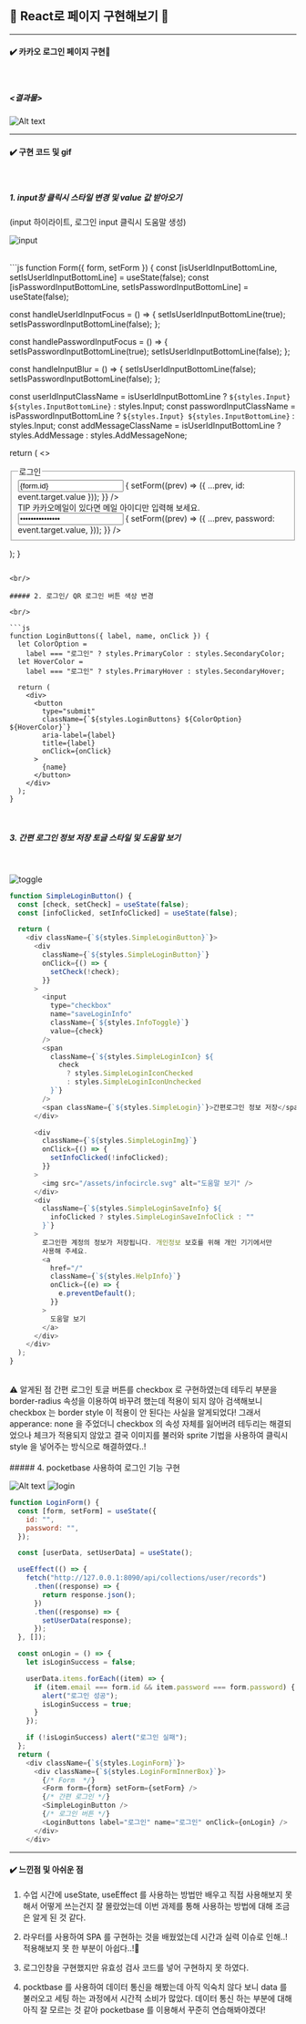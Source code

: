 ## 🍒 React로 페이지 구현해보기 🍒

---

#### ✔️ 카카오 로그인 페이지 구현🐣

<br/>

##### <결과물>

![Alt text](image.png)

---

#### ✔️ 구현 코드 및 gif

<br/>

##### 1. input창 클릭시 스타일 변경 및 value 값 받아오기

(input 하이라이트, 로그인 input 클릭시 도움말 생성)
<br/>

![input](https://github.com/jisulee97/react-mission/assets/118723315/6d4b037a-2f64-425e-89dd-6b57d846c372)

<br/>
```js
function Form({ form, setForm }) {
  const [isUserIdInputBottomLine, setIsUserIdInputBottomLine] = useState(false);
  const [isPasswordInputBottomLine, setIsPasswordInputBottomLine] =
    useState(false);

const handleUserIdInputFocus = () => {
setIsUserIdInputBottomLine(true);
setIsPasswordInputBottomLine(false);
};

const handlePasswordInputFocus = () => {
setIsPasswordInputBottomLine(true);
setIsUserIdInputBottomLine(false);
};

const handleInputBlur = () => {
setIsUserIdInputBottomLine(false);
setIsPasswordInputBottomLine(false);
};

const userIdInputClassName = isUserIdInputBottomLine
? `${styles.Input} ${styles.InputBottomLine}`
: styles.Input;
const passwordInputClassName = isPasswordInputBottomLine
? `${styles.Input} ${styles.InputBottomLine}`
: styles.Input;
const addMessageClassName = isUserIdInputBottomLine
? styles.AddMessage
: styles.AddMessageNone;

return (
<>

<form>
<fieldset className={`${styles.FieldSet}`}>
<legend className={`${styles.A11yHidden}`}>로그인</legend>
<input
type="text"
label="이메일, 아이디, 전화번호"
name="userId"
placeholder="카카오메일 아이디, 이메일, 전화번호"
className={userIdInputClassName}
onFocus={handleUserIdInputFocus}
onBlur={handleInputBlur}
value={form.id}
onChange={(event) => {
setForm((prev) => ({ ...prev, id: event.target.value }));
}}
/>
<div className={addMessageClassName}>
<span className={`${styles.TipText}`}>TIP</span> 카카오메일이 있다면
메일 아이디만 입력해 보세요.
</div>
<input
type="password"
label="비밀번호"
name="userPassword"
placeholder="비밀번호"
className={passwordInputClassName}
onFocus={handlePasswordInputFocus}
onBlur={handleInputBlur}
value={form.password}
onChange={(event) => {
setForm((prev) => ({
...prev,
password: event.target.value,
}));
}}
/>
</fieldset>
</form>
</>
);
}

````

<br/>

##### 2. 로그인/ QR 로그인 버튼 색상 변경

<br/>

```js
function LoginButtons({ label, name, onClick }) {
  let ColorOption =
    label === "로그인" ? styles.PrimaryColor : styles.SecondaryColor;
  let HoverColor =
    label === "로그인" ? styles.PrimaryHover : styles.SecondaryHover;

  return (
    <div>
      <button
        type="submit"
        className={`${styles.LoginButtons} ${ColorOption} ${HoverColor}`}
        aria-label={label}
        title={label}
        onClick={onClick}
      >
        {name}
      </button>
    </div>
  );
}
````

<br/>

##### 3. 간편 로그인 정보 저장 토글 스타일 및 도움말 보기

<br/>

![toggle](https://github.com/jisulee97/react-mission/assets/118723315/0d63a74a-8d95-4ac1-ab07-be4b4e339b1f)

```js
function SimpleLoginButton() {
  const [check, setCheck] = useState(false);
  const [infoClicked, setInfoClicked] = useState(false);

  return (
    <div className={`${styles.SimpleLoginButton}`}>
      <div
        className={`${styles.SimpleLoginButton}`}
        onClick={() => {
          setCheck(!check);
        }}
      >
        <input
          type="checkbox"
          name="saveLoginInfo"
          className={`${styles.InfoToggle}`}
          value={check}
        />
        <span
          className={`${styles.SimpleLoginIcon} ${
            check
              ? styles.SimpleLoginIconChecked
              : styles.SimpleLoginIconUnchecked
          }`}
        />
        <span className={`${styles.SimpleLogin}`}>간편로그인 정보 저장</span>
      </div>

      <div
        className={`${styles.SimpleLoginImg}`}
        onClick={() => {
          setInfoClicked(!infoClicked);
        }}
      >
        <img src="/assets/infocircle.svg" alt="도움말 보기" />
      </div>
      <div
        className={`${styles.SimpleLoginSaveInfo} ${
          infoClicked ? styles.SimpleLoginSaveInfoClick : ""
        }`}
      >
        로그인한 계정의 정보가 저장됩니다. 개인정보 보호를 위해 개인 기기에서만
        사용해 주세요.
        <a
          href="/"
          className={`${styles.HelpInfo}`}
          onClick={(e) => {
            e.preventDefault();
          }}
        >
          도움말 보기
        </a>
      </div>
    </div>
  );
}
```

<br/>
⚠️ 알게된 점
간편 로그인 토글 버튼를 checkbox 로 구현하였는데 테두리 부분을 border-radius 속성을 이용하여 바꾸려 했는데 적용이 되지 않아 검색해보니 checkbox 는 border style 이 적용이 안 된다는 사실을 알게되었다! 
그래서 apperance: none 을 주었더니 checkbox 의 속성 자체를 잃어버려 테두리는 해결되었으나 체크가 적용되지 않았고 결국 이미지를 불러와 sprite 기법을 사용하여 클릭시 style 을 넣어주는 방식으로 해결하였다..!
<br/>

<br/>
##### 4. pocketbase 사용하여 로그인 기능 구현
<br/>

![Alt text](image-1.png)
![login](https://github.com/jisulee97/react-mission/assets/118723315/080383b0-6369-44bc-9a1b-30c575bb1192)

```js
function LoginForm() {
  const [form, setForm] = useState({
    id: "",
    password: "",
  });

  const [userData, setUserData] = useState();

  useEffect(() => {
    fetch("http://127.0.0.1:8090/api/collections/user/records")
      .then((response) => {
        return response.json();
      })
      .then((response) => {
        setUserData(response);
      });
  }, []);

  const onLogin = () => {
    let isLoginSuccess = false;

    userData.items.forEach((item) => {
      if (item.email === form.id && item.password === form.password) {
        alert("로그인 성공");
        isLoginSuccess = true;
      }
    });

    if (!isLoginSuccess) alert("로그인 실패");
  };
  return (
    <div className={`${styles.LoginForm}`}>
      <div className={`${styles.LoginFormInnerBox}`}>
        {/* Form  */}
        <Form form={form} setForm={setForm} />
        {/* 간편 로그인 */}
        <SimpleLoginButton />
        {/* 로그인 버튼 */}
        <LoginButtons label="로그인" name="로그인" onClick={onLogin} />
      </div>
    </div>
```

---

#### ✔️ 느낀점 및 아쉬운 점

1. 수업 시간에 useState, useEffect 를 사용하는 방법만 배우고 직접 사용해보지 못 해서
   어떻게 쓰는건지 잘 몰랐었는데 이번 과제를 통해 사용하는 방법에 대해 조금은 알게 된 것 같다.

2. 라우터를 사용하여 SPA 를 구현하는 것을 배웠었는데 시간과 실력 이슈로 인해..! 적용해보지 못 한 부분이 아쉽다..!🥲

3. 로그인창을 구현했지만 유효성 검사 코드를 넣어 구현하지 못 하였다.

4. pocktbase 를 사용하여 데이터 통신을 해봤는데 아직 익숙치 않다 보니 data 를 불러오고 세팅 하는 과정에서 시간적 소비가 많았다. 데이터 통신 하는 부분에 대해 아직 잘 모르는 것 같아 pocketbase 를 이용해서 꾸준히 연습해봐야겠다!
